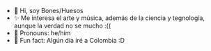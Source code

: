 - 👋 Hi, soy Bones/Huesos
- ✨ Me interesa el arte y música, además de la ciencia y tegnología, aunque la verdad no se mucho :(( 
- 🤖 Pronouns: he/him
- 🎡 Fun fact: Algún día iré a Colombia :D

<!---
HeyBonn/HeyBonn is a ✨ special ✨ repository because its `README.md` (this file) appears on your GitHub profile.
You can click the Preview link to take a look at your changes.
--->
